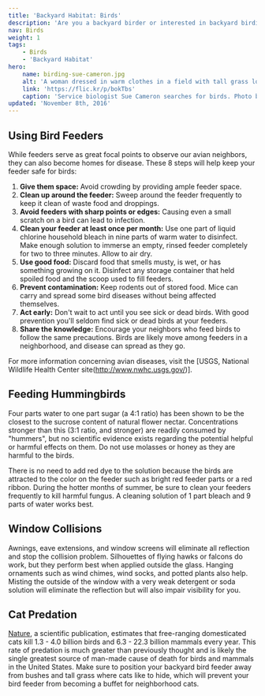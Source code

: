 ```yaml
---
title: 'Backyard Habitat: Birds'
description: 'Are you a backyard birder or interested in backyard birding?  Here are some tips for attracting beautiful birds to your backyard!'
nav: Birds
weight: 1
tags:
    - Birds
    - 'Backyard Habitat'
hero:
    name: birding-sue-cameron.jpg
    alt: 'A woman dressed in warm clothes in a field with tall grass looks through binoculars.'
    link: 'https://flic.kr/p/bokTbs'
    caption: 'Service biologist Sue Cameron searches for birds. Photo by Gary Peeples, USFWS.'
updated: 'November 8th, 2016'
---
```


## Using Bird Feeders

While feeders serve as great focal points to observe our avian neighbors, they can also become homes for disease. These 8 steps will help keep your feeder safe for birds:

1. **Give them space:** Avoid crowding by providing ample feeder space.
2. **Clean up around the feeder:** Sweep around the feeder frequently to keep it clean of waste food and droppings.
3. **Avoid feeders with sharp points or edges:** Causing even a small scratch on a bird can lead to infection.
4. **Clean your feeder at least once per month:** Use one part of liquid chlorine household bleach in nine parts of warm water to disinfect.  Make enough solution to immerse an empty, rinsed feeder completely for two to three minutes. Allow to air dry.
5. **Use good food:** Discard food that smells musty, is wet, or has something growing on it.  Disinfect any storage container that held spoiled food and the scoop used to fill feeders.
6. **Prevent contamination:** Keep rodents out of stored food.  Mice can carry and spread some bird diseases without being affected themselves.
7. **Act early:** Don't wait to act until you see sick or dead birds.  With good prevention you'll seldom find sick or dead birds at your feeders.
8. **Share the knowledge:** Encourage your neighbors who feed birds to follow the same precautions.  Birds are likely move among feeders in a neighborhood, and disease can spread as they go.

For more information concerning avian diseases, visit the [USGS, National Wildlife Health Center site(http://www.nwhc.usgs.gov/)].

## Feeding Hummingbirds

Four parts water to one part sugar (a 4:1 ratio) has been shown to be the closest to the sucrose content of natural flower nectar. Concentrations stronger than this (3:1 ratio, and stronger) are readily consumed by "hummers", but no scientific evidence exists regarding the potential helpful or harmful effects on them.  Do not use molasses or honey as they are harmful to the birds.  

There is no need to add red dye to the solution because the birds are attracted to the color on the feeder such as bright red feeder parts or a red ribbon.  During the hotter months of summer, be sure to clean your feeders frequently to kill harmful fungus.  A cleaning solution of 1 part bleach and 9 parts of water works best.

## Window Collisions

Awnings, eave extensions, and window screens will eliminate all reflection and stop the collision problem.  Silhouettes of flying hawks or falcons do work, but they perform best when applied outside the glass. Hanging ornaments such as wind chimes, wind socks, and potted plants also help. Misting the outside of the window with a very weak detergent or soda solution will eliminate the reflection but will also impair visibility for you.  

## Cat Predation

[Nature](http://www.nature.com/articles/ncomms2380), a scientific publication, estimates that free-ranging domesticated cats kill 1.3 - 4.0 billion birds and 6.3 - 22.3 billion mammals every year.  This rate of predation is much greater than previously thought and is likely the single greatest source of man-made cause of death for birds and mammals in the United States. Make sure to position your backyard bird feeder away from bushes and tall grass where cats like to hide, which will prevent your bird feeder from becoming a buffet for neighborhood cats.
